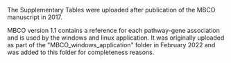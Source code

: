 The Supplementary Tables were uploaded after publication of the MBCO manuscript in 2017.

MBCO version 1.1 contains a reference for each pathway-gene association and is used by the windows and linux application.
It was originally uploaded as part of the "MBCO_windows_application" folder in February 2022 and was added to this folder for completeness reasons.
